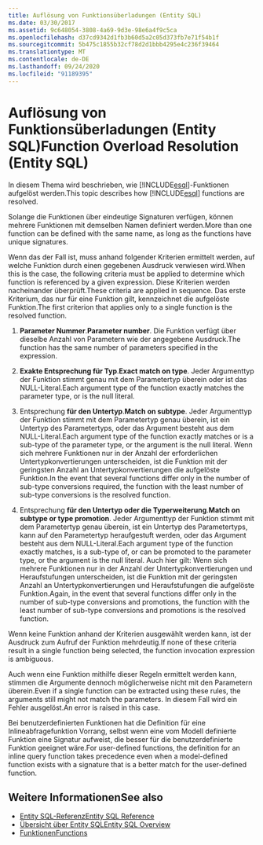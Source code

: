 ```yaml
---
title: Auflösung von Funktionsüberladungen (Entity SQL)
ms.date: 03/30/2017
ms.assetid: 9c648054-3808-4a69-9d3e-98e6a4f9c5ca
ms.openlocfilehash: d37cd9342d1fb3b60d5a2c05d373fb7e71f54b1f
ms.sourcegitcommit: 5b475c1855b32cf78d2d1bbb4295e4c236f39464
ms.translationtype: MT
ms.contentlocale: de-DE
ms.lasthandoff: 09/24/2020
ms.locfileid: "91189395"
---
```

# <a name="function-overload-resolution-entity-sql"></a><span data-ttu-id="b551a-102">Auflösung von Funktionsüberladungen (Entity SQL)</span><span class="sxs-lookup"><span data-stu-id="b551a-102">Function Overload Resolution (Entity SQL)</span></span>

<span data-ttu-id="b551a-103">In diesem Thema wird beschrieben, wie [!INCLUDE[esql](../../../../../../includes/esql-md.md)]-Funktionen aufgelöst werden.</span><span class="sxs-lookup"><span data-stu-id="b551a-103">This topic describes how [!INCLUDE[esql](../../../../../../includes/esql-md.md)] functions are resolved.</span></span>  
  
 <span data-ttu-id="b551a-104">Solange die Funktionen über eindeutige Signaturen verfügen, können mehrere Funktionen mit demselben Namen definiert werden.</span><span class="sxs-lookup"><span data-stu-id="b551a-104">More than one function can be defined with the same name, as long as the functions have unique signatures.</span></span>  
  
 <span data-ttu-id="b551a-105">Wenn das der Fall ist, muss anhand folgender Kriterien ermittelt werden, auf welche Funktion durch einen gegebenen Ausdruck verwiesen wird.</span><span class="sxs-lookup"><span data-stu-id="b551a-105">When this is the case, the following criteria must be applied to determine which function is referenced by a given expression.</span></span> <span data-ttu-id="b551a-106">Diese Kriterien werden nacheinander überprüft.</span><span class="sxs-lookup"><span data-stu-id="b551a-106">These criteria are applied in sequence.</span></span> <span data-ttu-id="b551a-107">Das erste Kriterium, das nur für eine Funktion gilt, kennzeichnet die aufgelöste Funktion.</span><span class="sxs-lookup"><span data-stu-id="b551a-107">The first criterion that applies only to a single function is the resolved function.</span></span>  
  
1. <span data-ttu-id="b551a-108">**Parameter Nummer**.</span><span class="sxs-lookup"><span data-stu-id="b551a-108">**Parameter number**.</span></span> <span data-ttu-id="b551a-109">Die Funktion verfügt über dieselbe Anzahl von Parametern wie der angegebene Ausdruck.</span><span class="sxs-lookup"><span data-stu-id="b551a-109">The function has the same number of parameters specified in the expression.</span></span>  
  
2. <span data-ttu-id="b551a-110">**Exakte Entsprechung für Typ**.</span><span class="sxs-lookup"><span data-stu-id="b551a-110">**Exact match on type**.</span></span> <span data-ttu-id="b551a-111">Jeder Argumenttyp der Funktion stimmt genau mit dem Parametertyp überein oder ist das NULL-Literal.</span><span class="sxs-lookup"><span data-stu-id="b551a-111">Each argument type of the function exactly matches the parameter type, or is the null literal.</span></span>  
  
3. <span data-ttu-id="b551a-112">Entsprechung **für den Untertyp**.</span><span class="sxs-lookup"><span data-stu-id="b551a-112">**Match on subtype**.</span></span> <span data-ttu-id="b551a-113">Jeder Argumenttyp der Funktion stimmt mit dem Parametertyp genau überein, ist ein Untertyp des Parametertyps, oder das Argument besteht aus dem NULL-Literal.</span><span class="sxs-lookup"><span data-stu-id="b551a-113">Each argument type of the function exactly matches or is a sub-type of the parameter type, or the argument is the null literal.</span></span> <span data-ttu-id="b551a-114">Wenn sich mehrere Funktionen nur in der Anzahl der erforderlichen Untertypkonvertierungen unterscheiden, ist die Funktion mit der geringsten Anzahl an Untertypkonvertierungen die aufgelöste Funktion.</span><span class="sxs-lookup"><span data-stu-id="b551a-114">In the event that several functions differ only in the number of sub-type conversions required, the function with the least number of sub-type conversions is the resolved function.</span></span>  
  
4. <span data-ttu-id="b551a-115">Entsprechung **für den Untertyp oder die Typerweiterung**.</span><span class="sxs-lookup"><span data-stu-id="b551a-115">**Match on subtype or type promotion**.</span></span> <span data-ttu-id="b551a-116">Jeder Argumenttyp der Funktion stimmt mit dem Parametertyp genau überein, ist ein Untertyp des Parametertyps, kann auf den Parametertyp heraufgestuft werden, oder das Argument besteht aus dem NULL-Literal.</span><span class="sxs-lookup"><span data-stu-id="b551a-116">Each argument type of the function exactly matches, is a sub-type of, or can be promoted to the parameter type, or the argument is the null literal.</span></span> <span data-ttu-id="b551a-117">Auch hier gilt: Wenn sich mehrere Funktionen nur in der Anzahl der Untertypkonvertierungen und Heraufstufungen unterscheiden, ist die Funktion mit der geringsten Anzahl an Untertypkonvertierungen und Heraufstufungen die aufgelöste Funktion.</span><span class="sxs-lookup"><span data-stu-id="b551a-117">Again, in the event that several functions differ only in the number of sub-type conversions and promotions, the function with the least number of sub-type conversions and promotions is the resolved function.</span></span>  
  
 <span data-ttu-id="b551a-118">Wenn keine Funktion anhand der Kriterien ausgewählt werden kann, ist der Ausdruck zum Aufruf der Funktion mehrdeutig.</span><span class="sxs-lookup"><span data-stu-id="b551a-118">If none of these criteria result in a single function being selected, the function invocation expression is ambiguous.</span></span>  
  
 <span data-ttu-id="b551a-119">Auch wenn eine Funktion mithilfe dieser Regeln ermittelt werden kann, stimmen die Argumente dennoch möglicherweise nicht mit den Parametern überein.</span><span class="sxs-lookup"><span data-stu-id="b551a-119">Even if a single function can be extracted using these rules, the arguments still might not match the parameters.</span></span> <span data-ttu-id="b551a-120">In diesem Fall wird ein Fehler ausgelöst.</span><span class="sxs-lookup"><span data-stu-id="b551a-120">An error is raised in this case.</span></span>  
  
 <span data-ttu-id="b551a-121">Bei benutzerdefinierten Funktionen hat die Definition für eine Inlineabfragefunktion Vorrang, selbst wenn eine vom Modell definierte Funktion eine Signatur aufweist, die besser für die benutzerdefinierte Funktion geeignet wäre.</span><span class="sxs-lookup"><span data-stu-id="b551a-121">For user-defined functions, the definition for an inline query function takes precedence even when a model-defined function exists with a signature that is a better match for the user-defined function.</span></span>  
  
## <a name="see-also"></a><span data-ttu-id="b551a-122">Weitere Informationen</span><span class="sxs-lookup"><span data-stu-id="b551a-122">See also</span></span>

- [<span data-ttu-id="b551a-123">Entity SQL-Referenz</span><span class="sxs-lookup"><span data-stu-id="b551a-123">Entity SQL Reference</span></span>](entity-sql-reference.md)
- [<span data-ttu-id="b551a-124">Übersicht über Entity SQL</span><span class="sxs-lookup"><span data-stu-id="b551a-124">Entity SQL Overview</span></span>](entity-sql-overview.md)
- [<span data-ttu-id="b551a-125">Funktionen</span><span class="sxs-lookup"><span data-stu-id="b551a-125">Functions</span></span>](functions-entity-sql.md)
